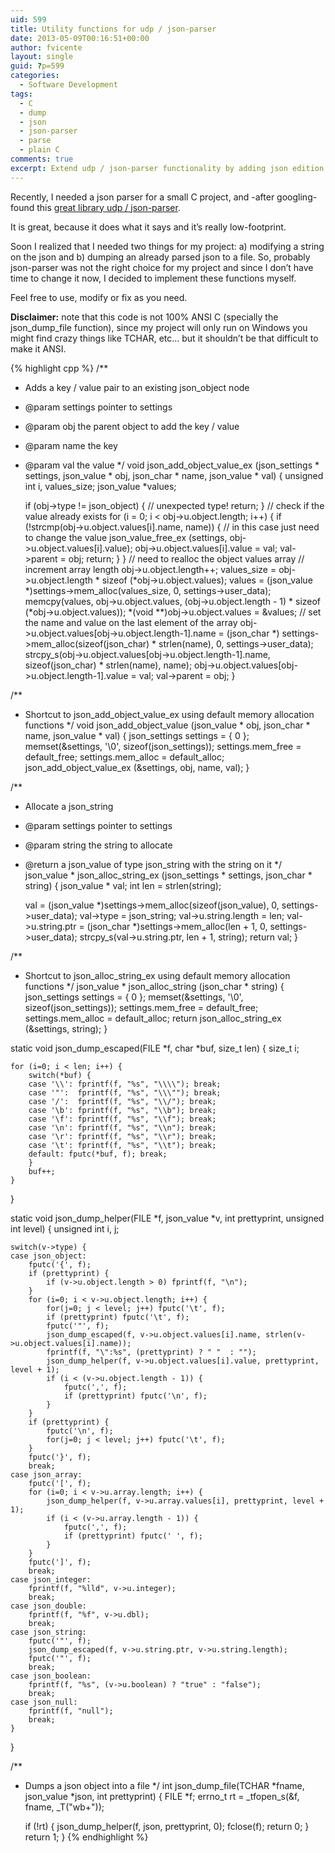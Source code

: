 ```yaml
---
uid: 599
title: Utility functions for udp / json-parser
date: 2013-05-09T00:16:51+00:00
author: fvicente
layout: single
guid: ?p=599
categories:
  - Software Development
tags:
  - C
  - dump
  - json
  - json-parser
  - parse
  - plain C
comments: true
excerpt: Extend udp / json-parser functionality by adding json edition capabilities
---
```

Recently, I needed a json parser for a small C project, and -after googling- found this <a href="https://github.com/udp/json-parser" title="udp / json-parser" target="_blank">great library udp / json-parser</a>.

It is great, because it does what it says and it&#8217;s really low-footprint.

Soon I realized that I needed two things for my project: a) modifying a string on the json and b) dumping an already parsed json to a file. So, probably json-parser was not the right choice for my project and since I don&#8217;t have time to change it now, I decided to implement these functions myself.

Feel free to use, modify or fix as you need.

<!--more-->

**Disclaimer:** note that this code is not 100% ANSI C (specially the json\_dump\_file function), since my project will only run on Windows you might find crazy things like TCHAR, etc&#8230; but it shouldn&#8217;t be that difficult to make it ANSI.

{% highlight cpp %}
/**
 * Adds a key / value pair to an existing json_object node
 * @param  settings	pointer to settings
 * @param  obj		the parent object to add the key / value
 * @param  name		the key
 * @param  val		the value
 */
void json_add_object_value_ex (json_settings * settings, json_value * obj, json_char * name, json_value * val)
{
	unsigned int i, values_size;
	json_value *values;

	if (obj->type != json_object) {
		// unexpected type!
		return;
	}
	// check if the value already exists
	for (i = 0; i < obj->u.object.length; i++) {
		if (!strcmp(obj->u.object.values[i].name, name)) {
			// in this case just need to change the value
			json_value_free_ex (settings, obj->u.object.values[i].value);
			obj->u.object.values[i].value = val;
			val->parent = obj;
			return;
		}
	}
	// need to realloc the object values array
	// increment array length
	obj->u.object.length++;
	values_size = obj->u.object.length * sizeof (*obj->u.object.values);
	values = (json_value *)settings->mem_alloc(values_size, 0, settings->user_data);
	memcpy(values, obj->u.object.values, (obj->u.object.length - 1) * sizeof (*obj->u.object.values));
	*(void **)obj->u.object.values = &values;
	// set the name and value on the last element of the array
	obj->u.object.values[obj->u.object.length-1].name = (json_char *) settings->mem_alloc(sizeof(json_char) * strlen(name), 0, settings->user_data);
	strcpy_s(obj->u.object.values[obj->u.object.length-1].name, sizeof(json_char) * strlen(name), name);
	obj->u.object.values[obj->u.object.length-1].value = val;
	val->parent = obj;
}

/**
 * Shortcut to json_add_object_value_ex using default memory allocation functions
 */
void json_add_object_value (json_value * obj, json_char * name, json_value * val)
{
	json_settings settings = { 0 };
	memset(&settings, '\0', sizeof(json_settings));
	settings.mem_free = default_free;
	settings.mem_alloc = default_alloc;
	json_add_object_value_ex (&settings, obj, name, val);
}

/**
 * Allocate a json_string
 * @param  settings	pointer to settings
 * @param  string	the string to allocate
 * @return a json_value of type json_string with the string on it
 */
json_value * json_alloc_string_ex (json_settings * settings, json_char * string)
{
	json_value * val;
	int len = strlen(string);

	val = (json_value *)settings->mem_alloc(sizeof(json_value), 0, settings->user_data);
	val->type = json_string;
	val->u.string.length = len;
	val->u.string.ptr = (json_char *)settings->mem_alloc(len + 1, 0, settings->user_data);
	strcpy_s(val->u.string.ptr, len + 1, string);
	return val;
}

/**
 * Shortcut to json_alloc_string_ex using default memory allocation functions
 */
json_value * json_alloc_string (json_char * string)
{
	json_settings settings = { 0 };
	memset(&settings, '\0', sizeof(json_settings));
	settings.mem_free = default_free;
	settings.mem_alloc = default_alloc;
	return json_alloc_string_ex (&settings, string);
}

static void json_dump_escaped(FILE *f, char *buf, size_t len)
{
	size_t	i;

	for (i=0; i < len; i++) {
		switch(*buf) {
		case '\\': fprintf(f, "%s", "\\\\"); break;
		case '"':  fprintf(f, "%s", "\\\""); break;
		case '/':  fprintf(f, "%s", "\\/"); break;
		case '\b': fprintf(f, "%s", "\\b"); break;
		case '\f': fprintf(f, "%s", "\\f"); break;
		case '\n': fprintf(f, "%s", "\\n"); break;
		case '\r': fprintf(f, "%s", "\\r"); break;
		case '\t': fprintf(f, "%s", "\\t"); break;
		default: fputc(*buf, f); break;
		}
		buf++;
	}
}

static void json_dump_helper(FILE *f, json_value *v, int prettyprint, unsigned int level)
{
	unsigned int		i, j;

	switch(v->type) {
	case json_object:
		fputc('{', f);
		if (prettyprint) {
			if (v->u.object.length > 0) fprintf(f, "\n");
		}
		for (i=0; i < v->u.object.length; i++) {
			for(j=0; j < level; j++) fputc('\t', f);
			if (prettyprint) fputc('\t', f);
			fputc('"', f);
			json_dump_escaped(f, v->u.object.values[i].name, strlen(v->u.object.values[i].name));
			fprintf(f, "\":%s", (prettyprint) ? " "  : "");
			json_dump_helper(f, v->u.object.values[i].value, prettyprint, level + 1);
			if (i < (v->u.object.length - 1)) {
				fputc(',', f);
				if (prettyprint) fputc('\n', f);
			}
		}
		if (prettyprint) {
			fputc('\n', f);
			for(j=0; j < level; j++) fputc('\t', f);
		}
		fputc('}', f);
		break;
	case json_array:
		fputc('[', f);
		for (i=0; i < v->u.array.length; i++) {
			json_dump_helper(f, v->u.array.values[i], prettyprint, level + 1);
			if (i < (v->u.array.length - 1)) {
				fputc(',', f);
				if (prettyprint) fputc(' ', f);
			}
		}
		fputc(']', f);
		break;
	case json_integer:
		fprintf(f, "%lld", v->u.integer);
		break;
	case json_double:
		fprintf(f, "%f", v->u.dbl);
		break;
	case json_string:
		fputc('"', f);
		json_dump_escaped(f, v->u.string.ptr, v->u.string.length);
		fputc('"', f);
		break;
	case json_boolean:
		fprintf(f, "%s", (v->u.boolean) ? "true" : "false");
		break;
	case json_null:
		fprintf(f, "null");
		break;
	}
}

/**
 * Dumps a json object into a file
 */
int json_dump_file(TCHAR *fname, json_value *json, int prettyprint)
{
	FILE		*f;
	errno_t		rt = _tfopen_s(&f, fname, _T("wb+"));

	if (!rt) {
		json_dump_helper(f, json, prettyprint, 0);
		fclose(f);
		return 0;
	}
	return 1;
}
{% endhighlight %}
